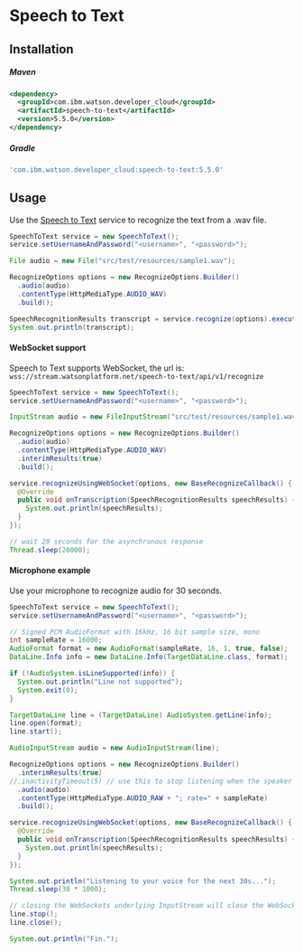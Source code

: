 # Speech to Text

## Installation

##### Maven
```xml
<dependency>
  <groupId>com.ibm.watson.developer_cloud</groupId>
  <artifactId>speech-to-text</artifactId>
  <version>5.5.0</version>
</dependency>
```

##### Gradle
```gradle
'com.ibm.watson.developer_cloud:speech-to-text:5.5.0'
```

## Usage
Use the [Speech to Text][speech_to_text] service to recognize the text from a .wav file.

```java
SpeechToText service = new SpeechToText();
service.setUsernameAndPassword("<username>", "<password>");

File audio = new File("src/test/resources/sample1.wav");

RecognizeOptions options = new RecognizeOptions.Builder()
  .audio(audio)
  .contentType(HttpMediaType.AUDIO_WAV)
  .build();

SpeechRecognitionResults transcript = service.recognize(options).execute();
System.out.println(transcript);
```

#### WebSocket support

Speech to Text supports WebSocket, the url is: `wss://stream.watsonplatform.net/speech-to-text/api/v1/recognize`

```java
SpeechToText service = new SpeechToText();
service.setUsernameAndPassword("<username>", "<password>");

InputStream audio = new FileInputStream("src/test/resources/sample1.wav");

RecognizeOptions options = new RecognizeOptions.Builder()
  .audio(audio)
  .contentType(HttpMediaType.AUDIO_WAV)
  .interimResults(true)
  .build();

service.recognizeUsingWebSocket(options, new BaseRecognizeCallback() {
  @Override
  public void onTranscription(SpeechRecognitionResults speechResults) {
    System.out.println(speechResults);
  }
});

// wait 20 seconds for the asynchronous response
Thread.sleep(20000);
```
#### Microphone example
Use your microphone to recognize audio for 30 seconds.

```java
SpeechToText service = new SpeechToText();
service.setUsernameAndPassword("<username>", "<password>");

// Signed PCM AudioFormat with 16kHz, 16 bit sample size, mono
int sampleRate = 16000;
AudioFormat format = new AudioFormat(sampleRate, 16, 1, true, false);
DataLine.Info info = new DataLine.Info(TargetDataLine.class, format);

if (!AudioSystem.isLineSupported(info)) {
  System.out.println("Line not supported");
  System.exit(0);
}

TargetDataLine line = (TargetDataLine) AudioSystem.getLine(info);
line.open(format);
line.start();

AudioInputStream audio = new AudioInputStream(line);

RecognizeOptions options = new RecognizeOptions.Builder()
  .interimResults(true)
//.inactivityTimeout(5) // use this to stop listening when the speaker pauses, i.e. for 5s
  .audio(audio)
  .contentType(HttpMediaType.AUDIO_RAW + "; rate=" + sampleRate)
  .build();

service.recognizeUsingWebSocket(options, new BaseRecognizeCallback() {
  @Override
  public void onTranscription(SpeechRecognitionResults speechResults) {
    System.out.println(speechResults);
  }
});

System.out.println("Listening to your voice for the next 30s...");
Thread.sleep(30 * 1000);

// closing the WebSockets underlying InputStream will close the WebSocket itself.
line.stop();
line.close();

System.out.println("Fin.");
```

[speech_to_text]: https://console.bluemix.net/docs/services/speech-to-text/index.html
